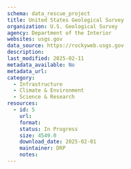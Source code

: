 ```yaml
---
schema: data_rescue_project 
title: United States Geological Survey
organization: U.S. Geological Survey
agency: Department of the Interior
websites: usgs.gov
data_source: https://rockyweb.usgs.gov
description: 
last_modified: 2025-02-11
metadata_available: No
metadata_url: 
category:
  - Infrastructure 
  - Climate & Environment 
  - Science & Research 
resources:
  - id: 5
    url: 
    format: 
    status: In Progress
    size: 4549.0
    download_date: 2025-02-01
    maintainer: DRP
    notes: 
---
```

